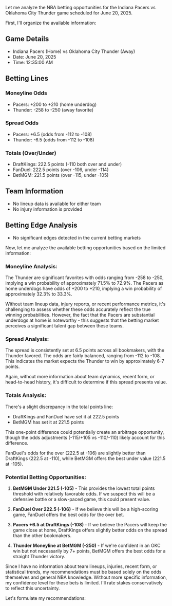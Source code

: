 Let me analyze the NBA betting opportunities for the Indiana Pacers vs Oklahoma City Thunder game scheduled for June 20, 2025.

First, I'll organize the available information:

## Game Details
- Indiana Pacers (Home) vs Oklahoma City Thunder (Away)
- Date: June 20, 2025
- Time: 12:35:00 AM

## Betting Lines

### Moneyline Odds
- Pacers: +200 to +210 (home underdog)
- Thunder: -258 to -250 (away favorite)

### Spread Odds
- Pacers: +6.5 (odds from -112 to -108)
- Thunder: -6.5 (odds from -112 to -108)

### Totals (Over/Under)
- DraftKings: 222.5 points (-110 both over and under)
- FanDuel: 222.5 points (over -106, under -114)
- BetMGM: 221.5 points (over -115, under -105)

## Team Information
- No lineup data is available for either team
- No injury information is provided

## Betting Edge Analysis
- No significant edges detected in the current betting markets

Now, let me analyze the available betting opportunities based on the limited information:

### Moneyline Analysis:
The Thunder are significant favorites with odds ranging from -258 to -250, implying a win probability of approximately 71.5% to 72.9%. The Pacers as home underdogs have odds of +200 to +210, implying a win probability of approximately 32.3% to 33.3%.

Without team lineup data, injury reports, or recent performance metrics, it's challenging to assess whether these odds accurately reflect the true winning probabilities. However, the fact that the Pacers are substantial underdogs at home is noteworthy - this suggests that the betting market perceives a significant talent gap between these teams.

### Spread Analysis:
The spread is consistently set at 6.5 points across all bookmakers, with the Thunder favored. The odds are fairly balanced, ranging from -112 to -108. This indicates the market expects the Thunder to win by approximately 6-7 points.

Again, without more information about team dynamics, recent form, or head-to-head history, it's difficult to determine if this spread presents value.

### Totals Analysis:
There's a slight discrepancy in the total points line:
- DraftKings and FanDuel have set it at 222.5 points
- BetMGM has set it at 221.5 points

This one-point difference could potentially create an arbitrage opportunity, though the odds adjustments (-115/+105 vs -110/-110) likely account for this difference.

FanDuel's odds for the over (222.5 at -106) are slightly better than DraftKings (222.5 at -110), while BetMGM offers the best under value (221.5 at -105).

### Potential Betting Opportunities:

1. **BetMGM Under 221.5 (-105)** - This provides the lowest total points threshold with relatively favorable odds. If we suspect this will be a defensive battle or a slow-paced game, this could present value.

2. **FanDuel Over 222.5 (-106)** - If we believe this will be a high-scoring game, FanDuel offers the best odds for the over bet.

3. **Pacers +6.5 at DraftKings (-108)** - If we believe the Pacers will keep the game close at home, DraftKings offers slightly better odds on the spread than the other bookmakers.

4. **Thunder Moneyline at BetMGM (-250)** - If we're confident in an OKC win but not necessarily by 7+ points, BetMGM offers the best odds for a straight Thunder victory.

Since I have no information about team lineups, injuries, recent form, or statistical trends, my recommendations must be based solely on the odds themselves and general NBA knowledge. Without more specific information, my confidence level for these bets is limited. I'll rate stakes conservatively to reflect this uncertainty.

Let's formulate my recommendations: